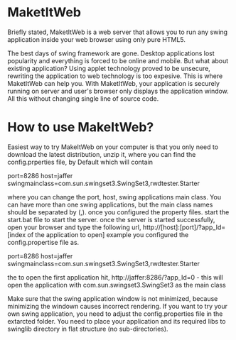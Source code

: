 MaketItWeb
==========

Briefly stated, MaketItWeb is a web server that allows you to run any swing application inside your web browser using only pure HTML5.

The best days of swing framework are gone. Desktop applications lost popularity and everything is forced to be online and mobile. But what about existing application? Using applet technology proved to be unsecure, rewriting the application to web technology is too expesive. This is where MaketItWeb can help you. With MaketItWeb, your application is securely running on server and user's browser only displays the application window. All this without changing single line of source code.

How to use MakeItWeb?
====================

Easiest way to try MakeItWeb on your computer is that you only need to download the latest distribution, unzip it, where you can find the config.prperties file, by Default which will contain

port=8286 host=jaffer swingmainclass=com.sun.swingset3.SwingSet3,rwdtester.Starter

where you can change the port, host, swing applications main class. You can have more than one swing applications, but the main class names should be separated by (,). once you configured the property files. start the start.bat file to start the server. once the server is started successfully, open your browser and type the following url, http://[host]:[port]/?app_Id=[index of the application to open] example you configured the config.propertise file as.

port=8286 host=jaffer swingmainclass=com.sun.swingset3.SwingSet3,rwdtester.Starter

the to open the first application hit, http://jaffer:8286/?app_Id=0 - this will open the application with com.sun.swingset3.SwingSet3 as the main class

Make sure that the swing application window is not minimized, because minimizing the windown causes incorrect rendering. If you want to try your own swing application, you need to adjust the config.properties file in the extarcted folder.
You need to place your application and its required libs to swinglib directory in flat structure (no sub-directories).
